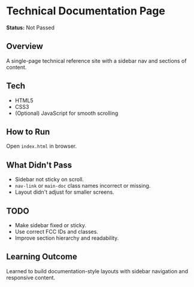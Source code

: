 # Technical Documentation Page

**Status:** Not Passed

## Overview
A single-page technical reference site with a sidebar nav and sections of content.

## Tech
- HTML5
- CSS3
- (Optional) JavaScript for smooth scrolling

## How to Run
Open `index.html` in browser.

## What Didn't Pass
- Sidebar not sticky on scroll.
- `nav-link` or `main-doc` class names incorrect or missing.
- Layout didn't adjust for smaller screens.

## TODO
- Make sidebar fixed or sticky.
- Use correct FCC IDs and classes.
- Improve section hierarchy and readability.

## Learning Outcome
Learned to build documentation-style layouts with sidebar navigation and responsive content.
